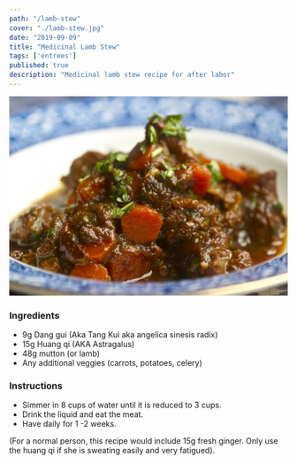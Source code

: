 ```yaml
---
path: "/lamb-stew"
cover: "./lamb-stew.jpg"
date: "2019-09-09"
title: "Medicinal Lamb Stew"
tags: ['entrees']
published: true
description: "Medicinal lamb stew recipe for after labor"
---
```

![lamb stew](./lamb-stew.jpg)
### Ingredients

- 9g Dang gui (Aka Tang Kui aka angelica sinesis radix)
- 15g Huang qi (AKA Astragalus)
- 48g mutton (or lamb)
- Any additional veggies (carrots, potatoes, celery)

### Instructions

- Simmer in 8 cups of water until it is reduced to 3 cups.
- Drink the liquid and eat the meat.
- Have daily for 1 -2 weeks.

(For a normal person, this recipe would include 15g fresh ginger. Only use the huang qi if she is sweating easily and very fatigued).
